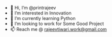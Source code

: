 - 👋 Hi, I’m @printrajeev
- 👀 I’m interested in Innovation
- 🌱 I’m currently learning Python
- 💞️ I’m looking to work for Some Good Project
- 📫 Reach me @ rajeevtiwari.work@gmail.com

<!---
printrajeev/printrajeev is a ✨ special ✨ repository because its `README.md` (this file) appears on your GitHub profile.
You can click the Preview link to take a look at your changes.
--->
